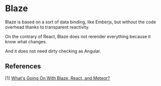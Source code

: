 # Blaze

Blaze is based on a sort of data binding, like Emberjs, but without the code overhead thanks to transparent reactivity.

On the contrary of React, Blaze does not rerender everything because it know what changes.

And it does not need dirty checking as Angular.



## References

[1] [What's Going On With Blaze, React, and Meteor?](https://www.discovermeteor.com/blog/blaze-react-meteor/)
